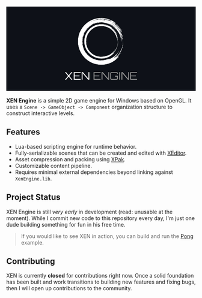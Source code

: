 ![](banner.jpg)

**XEN Engine** is a simple 2D game engine for Windows based on OpenGL. It uses a
`Scene -> GameObject -> Component`
organization structure to construct interactive levels.

## Features

- Lua-based scripting engine for runtime behavior.
- Fully-serializable scenes that can be created and edited with [XEditor](Tools/XEditor/README.md).
- Asset compression and packing using [XPak](Tools/XPak/README.md).
- Customizable content pipeline.
- Requires minimal external dependencies beyond linking against `XenEngine.lib`.

## Project Status

XEN Engine is still *very early* in development (read: unusable at the moment). While I commit new
code
to this repository every day, I'm just one dude building something for fun in his free time.

> If you would like to see XEN in action, you can build and run the [Pong](Examples/Pong) example.

## Contributing

XEN is currently **closed** for contributions right now. Once a solid foundation has been built and
work transitions
to building new features and fixing bugs, then I will open up contributions to the community.